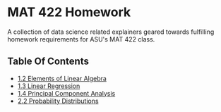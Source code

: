# MAT 422 Homework

A collection of data science related explainers geared towards fulfilling homework requirements for ASU's MAT 422 class.

## Table Of Contents
- [1.2 Elements of Linear Algebra](1.2%20Elements%20of%20Linear%20Algebra/elements_of_linear_algebra.ipynb)
- [1.3 Linear Regression](1.3%20Linear%20Regression/linear_regression.ipynb)
- [1.4 Principal Component Analysis](1.4%20Principal%20Component%20Analysis/principal_component_analysis.ipynb)
- [2.2 Probability Distributions](2.2%20Probability%20Distrobitions/probability_distributions.ipynb)
